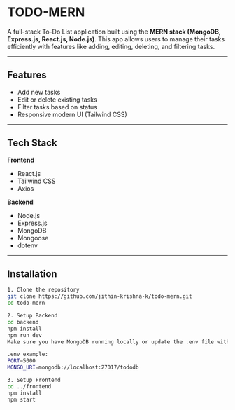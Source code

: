 # TODO-MERN

A full-stack To-Do List application built using the **MERN stack (MongoDB, Express.js, React.js, Node.js)**. This app allows users to manage their tasks efficiently with features like adding, editing, deleting, and filtering tasks.

---

## Features

- Add new tasks
- Edit or delete existing tasks
- Filter tasks based on status
- Responsive modern UI (Tailwind CSS)

---

## Tech Stack

**Frontend**  
- React.js  
- Tailwind CSS  
- Axios

**Backend**  
- Node.js  
- Express.js  
- MongoDB  
- Mongoose  
- dotenv

---

## Installation

```bash
1. Clone the repository
git clone https://github.com/jithin-krishna-k/todo-mern.git
cd todo-mern

```
```bash
2. Setup Backend
cd backend
npm install
npm run dev
Make sure you have MongoDB running locally or update the .env file with your MongoDB URI.

```
```bash
.env example:
PORT=5000
MONGO_URI=mongodb://localhost:27017/tododb
```
```bash
3. Setup Frontend
cd ../frontend
npm install
npm start

```

